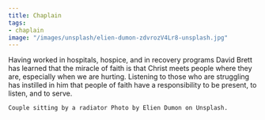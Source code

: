 ```yaml
---
title: Chaplain
tags:
- chaplain
image: "/images/unsplash/elien-dumon-zdvrozV4Lr8-unsplash.jpg"
---
```

Having worked in hospitals, hospice, and in recovery programs David Brett has learned that the miracle of faith is that Christ meets people where they are, especially when we are hurting. Listening to those who are struggling has instilled in him that people of faith have a responsibility to be present, to listen, and to serve.
<!-- more -->


`Couple sitting by a radiator Photo by Elien Dumon on Unsplash.`
